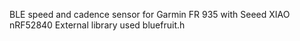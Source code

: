BLE speed and cadence sensor for Garmin FR 935 with Seeed XIAO nRF52840
External library used bluefruit.h

